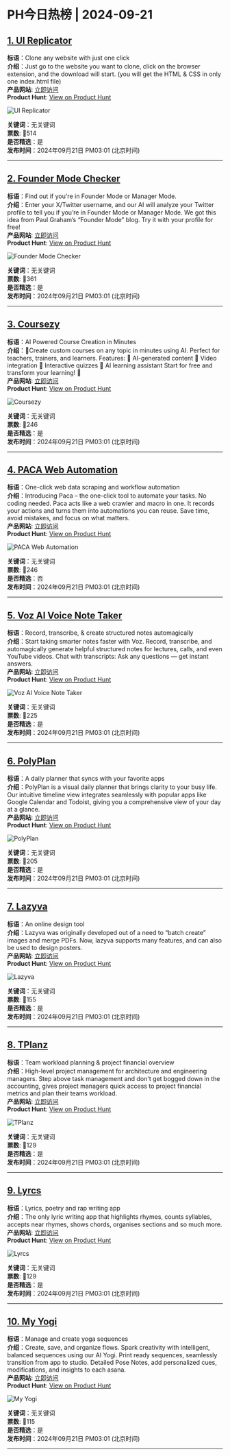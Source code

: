 # PH今日热榜 | 2024-09-21

## [1. UI Replicator](https://www.producthunt.com/posts/ui-replicator?utm_campaign=producthunt-api&utm_medium=api-v2&utm_source=Application%3A+linewalker+%28ID%3A+135281%29)  
**标语**：Clone any website with just one click  
**介绍**：Just go to the website you want to clone, click on the browser extension, and the download will start. (you will get the HTML & CSS in only one index.html file)  
**产品网站**: [立即访问](https://www.producthunt.com/r/NGUA5WYSU5IVRW?utm_campaign=producthunt-api&utm_medium=api-v2&utm_source=Application%3A+linewalker+%28ID%3A+135281%29)  
**Product Hunt**: [View on Product Hunt](https://www.producthunt.com/posts/ui-replicator?utm_campaign=producthunt-api&utm_medium=api-v2&utm_source=Application%3A+linewalker+%28ID%3A+135281%29)  

![UI Replicator](https://ph-files.imgix.net/158c8fcb-2838-469b-9fda-38fd805c98e6.png?auto=format&fit=crop&frame=1&h=512&w=1024)  

**关键词**：无关键词  
**票数**: 🔺514  
**是否精选**：是  
**发布时间**：2024年09月21日 PM03:01 (北京时间)  

---

## [2. Founder Mode Checker](https://www.producthunt.com/posts/founder-mode-checker?utm_campaign=producthunt-api&utm_medium=api-v2&utm_source=Application%3A+linewalker+%28ID%3A+135281%29)  
**标语**：Find out if you're in Founder Mode or Manager Mode.  
**介绍**：Enter your X/Twitter username, and our AI will analyze your Twitter profile to tell you if you’re in Founder Mode or Manager Mode. We got this idea from Paul Graham’s “Founder Mode” blog. Try it with your profile for free!  
**产品网站**: [立即访问](https://www.producthunt.com/r/26YARFDUCW3ABD?utm_campaign=producthunt-api&utm_medium=api-v2&utm_source=Application%3A+linewalker+%28ID%3A+135281%29)  
**Product Hunt**: [View on Product Hunt](https://www.producthunt.com/posts/founder-mode-checker?utm_campaign=producthunt-api&utm_medium=api-v2&utm_source=Application%3A+linewalker+%28ID%3A+135281%29)  

![Founder Mode Checker](https://ph-files.imgix.net/cf62251c-33b9-4d4e-b967-daf24518c0b4.png?auto=format&fit=crop&frame=1&h=512&w=1024)  

**关键词**：无关键词  
**票数**: 🔺361  
**是否精选**：是  
**发布时间**：2024年09月21日 PM03:01 (北京时间)  

---

## [3. Coursezy](https://www.producthunt.com/posts/coursezy?utm_campaign=producthunt-api&utm_medium=api-v2&utm_source=Application%3A+linewalker+%28ID%3A+135281%29)  
**标语**：AI Powered Course Creation in Minutes  
**介绍**：🚀Create custom courses on any topic in minutes using AI. Perfect for teachers, trainers, and learners. Features: 🤖 AI-generated content 🎥 Video integration 📝 Interactive quizzes 💬 AI learning assistant Start for free and transform your learning! 🌟  
**产品网站**: [立即访问](https://www.producthunt.com/r/EQUR4WU46OCHSW?utm_campaign=producthunt-api&utm_medium=api-v2&utm_source=Application%3A+linewalker+%28ID%3A+135281%29)  
**Product Hunt**: [View on Product Hunt](https://www.producthunt.com/posts/coursezy?utm_campaign=producthunt-api&utm_medium=api-v2&utm_source=Application%3A+linewalker+%28ID%3A+135281%29)  

![Coursezy](https://ph-files.imgix.net/e8d2e8b6-f1c0-4d59-8661-b0d37df6aa5f.png?auto=format&fit=crop&frame=1&h=512&w=1024)  

**关键词**：无关键词  
**票数**: 🔺246  
**是否精选**：是  
**发布时间**：2024年09月21日 PM03:01 (北京时间)  

---

## [4. PACA Web Automation](https://www.producthunt.com/posts/paca-web-automation?utm_campaign=producthunt-api&utm_medium=api-v2&utm_source=Application%3A+linewalker+%28ID%3A+135281%29)  
**标语**：One-click web data scraping and workflow automation  
**介绍**：Introducing Paca – the one-click tool to automate your tasks. No coding needed. Paca acts like a web crawler and macro in one. It records your actions and turns them into automations you can reuse. Save time, avoid mistakes, and focus on what matters.  
**产品网站**: [立即访问](https://www.producthunt.com/r/W3OKPG4L55I4Q2?utm_campaign=producthunt-api&utm_medium=api-v2&utm_source=Application%3A+linewalker+%28ID%3A+135281%29)  
**Product Hunt**: [View on Product Hunt](https://www.producthunt.com/posts/paca-web-automation?utm_campaign=producthunt-api&utm_medium=api-v2&utm_source=Application%3A+linewalker+%28ID%3A+135281%29)  

![PACA Web Automation](https://ph-files.imgix.net/253bd00d-175e-4791-a4a7-d4aa90df7cc3.png?auto=format&fit=crop&frame=1&h=512&w=1024)  

**关键词**：无关键词  
**票数**: 🔺246  
**是否精选**：否  
**发布时间**：2024年09月21日 PM03:01 (北京时间)  

---

## [5. Voz AI Voice Note Taker](https://www.producthunt.com/posts/voz-ai-voice-note-taker?utm_campaign=producthunt-api&utm_medium=api-v2&utm_source=Application%3A+linewalker+%28ID%3A+135281%29)  
**标语**：Record, transcribe, & create structured notes automagically  
**介绍**：Start taking smarter notes faster with Voz. Record, transcribe, and automagically generate helpful structured notes for lectures, calls, and even YouTube videos. Chat with transcripts: Ask any questions — get instant answers.  
**产品网站**: [立即访问](https://www.producthunt.com/r/NG22HBFJFHHNSN?utm_campaign=producthunt-api&utm_medium=api-v2&utm_source=Application%3A+linewalker+%28ID%3A+135281%29)  
**Product Hunt**: [View on Product Hunt](https://www.producthunt.com/posts/voz-ai-voice-note-taker?utm_campaign=producthunt-api&utm_medium=api-v2&utm_source=Application%3A+linewalker+%28ID%3A+135281%29)  

![Voz AI Voice Note Taker](https://ph-files.imgix.net/517955a7-c4a8-479d-a545-23b280a86a58.jpeg?auto=format&fit=crop&frame=1&h=512&w=1024)  

**关键词**：无关键词  
**票数**: 🔺225  
**是否精选**：是  
**发布时间**：2024年09月21日 PM03:01 (北京时间)  

---

## [6. PolyPlan](https://www.producthunt.com/posts/polyplan-2?utm_campaign=producthunt-api&utm_medium=api-v2&utm_source=Application%3A+linewalker+%28ID%3A+135281%29)  
**标语**：A daily planner that syncs with your favorite apps  
**介绍**：PolyPlan is a visual daily planner that brings clarity to your busy life. Our intuitive timeline view integrates seamlessly with popular apps like Google Calendar and Todoist, giving you a comprehensive view of your day at a glance.  
**产品网站**: [立即访问](https://www.producthunt.com/r/SW2TJWOOZTSI42?utm_campaign=producthunt-api&utm_medium=api-v2&utm_source=Application%3A+linewalker+%28ID%3A+135281%29)  
**Product Hunt**: [View on Product Hunt](https://www.producthunt.com/posts/polyplan-2?utm_campaign=producthunt-api&utm_medium=api-v2&utm_source=Application%3A+linewalker+%28ID%3A+135281%29)  

![PolyPlan](https://ph-files.imgix.net/bd88d1ad-b75c-4949-a7c2-ec6fbf294769.jpeg?auto=format&fit=crop&frame=1&h=512&w=1024)  

**关键词**：无关键词  
**票数**: 🔺205  
**是否精选**：是  
**发布时间**：2024年09月21日 PM03:01 (北京时间)  

---

## [7. Lazyva](https://www.producthunt.com/posts/lazyva?utm_campaign=producthunt-api&utm_medium=api-v2&utm_source=Application%3A+linewalker+%28ID%3A+135281%29)  
**标语**：An online design tool  
**介绍**：Lazyva was originally developed out of a need to “batch create” images and merge PDFs. Now, lazyva supports many features, and can also be used to design posters.  
**产品网站**: [立即访问](https://www.producthunt.com/r/6ZTMM65XG5ZYLZ?utm_campaign=producthunt-api&utm_medium=api-v2&utm_source=Application%3A+linewalker+%28ID%3A+135281%29)  
**Product Hunt**: [View on Product Hunt](https://www.producthunt.com/posts/lazyva?utm_campaign=producthunt-api&utm_medium=api-v2&utm_source=Application%3A+linewalker+%28ID%3A+135281%29)  

![Lazyva](https://ph-files.imgix.net/debad2d8-3ca5-4dbf-8c3b-4f80b1bb8f5b.png?auto=format&fit=crop&frame=1&h=512&w=1024)  

**关键词**：无关键词  
**票数**: 🔺155  
**是否精选**：是  
**发布时间**：2024年09月21日 PM03:01 (北京时间)  

---

## [8. TPlanz](https://www.producthunt.com/posts/tplanz?utm_campaign=producthunt-api&utm_medium=api-v2&utm_source=Application%3A+linewalker+%28ID%3A+135281%29)  
**标语**：Team workload planning & project financial overview  
**介绍**：High-level project management for architecture and engineering managers. Step above task management and don't get bogged down in the accounting, gives project managers quick access to project financial metrics and plan their teams workload.  
**产品网站**: [立即访问](https://www.producthunt.com/r/N6PVKREMBQQPYQ?utm_campaign=producthunt-api&utm_medium=api-v2&utm_source=Application%3A+linewalker+%28ID%3A+135281%29)  
**Product Hunt**: [View on Product Hunt](https://www.producthunt.com/posts/tplanz?utm_campaign=producthunt-api&utm_medium=api-v2&utm_source=Application%3A+linewalker+%28ID%3A+135281%29)  

![TPlanz](https://ph-files.imgix.net/c1f03758-0a2a-4939-ad40-8228124ff6ec.png?auto=format&fit=crop&frame=1&h=512&w=1024)  

**关键词**：无关键词  
**票数**: 🔺129  
**是否精选**：是  
**发布时间**：2024年09月21日 PM03:01 (北京时间)  

---

## [9. Lyrcs](https://www.producthunt.com/posts/lyrcs?utm_campaign=producthunt-api&utm_medium=api-v2&utm_source=Application%3A+linewalker+%28ID%3A+135281%29)  
**标语**：Lyrics, poetry and rap writing app  
**介绍**：The only lyric writing app that highlights rhymes, counts syllables, accepts near rhymes, shows chords, organises sections and so much more.  
**产品网站**: [立即访问](https://www.producthunt.com/r/TUHOC6AJR2C4ZR?utm_campaign=producthunt-api&utm_medium=api-v2&utm_source=Application%3A+linewalker+%28ID%3A+135281%29)  
**Product Hunt**: [View on Product Hunt](https://www.producthunt.com/posts/lyrcs?utm_campaign=producthunt-api&utm_medium=api-v2&utm_source=Application%3A+linewalker+%28ID%3A+135281%29)  

![Lyrcs](https://ph-files.imgix.net/9c1743e7-951b-4455-b8f1-dc051fc96b0b.png?auto=format&fit=crop&frame=1&h=512&w=1024)  

**关键词**：无关键词  
**票数**: 🔺129  
**是否精选**：是  
**发布时间**：2024年09月21日 PM03:01 (北京时间)  

---

## [10. My Yogi](https://www.producthunt.com/posts/my-yogi?utm_campaign=producthunt-api&utm_medium=api-v2&utm_source=Application%3A+linewalker+%28ID%3A+135281%29)  
**标语**：Manage and create yoga sequences  
**介绍**：Create, save, and organize flows. Spark creativity with intelligent, balanced sequences using our AI Yogi. Print ready sequences, seamlessly transition from app to studio. Detailed Pose Notes, add personalized cues, modifications, and insights to each asana.  
**产品网站**: [立即访问](https://www.producthunt.com/r/5HI6YFZ7RXHX4T?utm_campaign=producthunt-api&utm_medium=api-v2&utm_source=Application%3A+linewalker+%28ID%3A+135281%29)  
**Product Hunt**: [View on Product Hunt](https://www.producthunt.com/posts/my-yogi?utm_campaign=producthunt-api&utm_medium=api-v2&utm_source=Application%3A+linewalker+%28ID%3A+135281%29)  

![My Yogi](https://ph-files.imgix.net/c509d2c4-6a94-4093-8c38-3af9c5ec09dd.png?auto=format&fit=crop&frame=1&h=512&w=1024)  

**关键词**：无关键词  
**票数**: 🔺115  
**是否精选**：是  
**发布时间**：2024年09月21日 PM03:01 (北京时间)  

---

